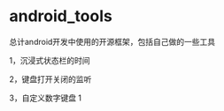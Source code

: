 # android_tools

总计android开发中使用的开源框架，包括自己做的一些工具

1，沉浸式状态栏的时间

2，键盘打开关闭的监听

3，自定义数字键盘 1






























